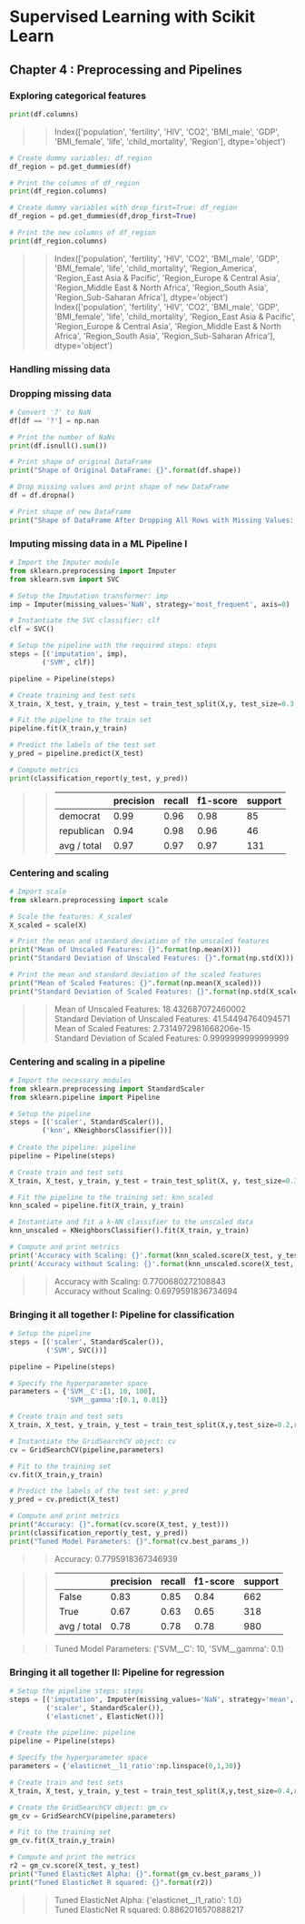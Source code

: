 # Supervised Learning with Scikit Learn

## Chapter 4 : Preprocessing and Pipelines

### Exploring categorical features
```python
print(df.columns)
```
>>Index(['population', 'fertility', 'HIV', 'CO2', 'BMI_male', 'GDP',
>>       'BMI_female', 'life', 'child_mortality', 'Region'],
>>      dtype='object')
```python
# Create dummy variables: df_region
df_region = pd.get_dummies(df)

# Print the columns of df_region
print(df_region.columns)

# Create dummy variables with drop_first=True: df_region
df_region = pd.get_dummies(df,drop_first=True)

# Print the new columns of df_region
print(df_region.columns)
```
>>Index(['population', 'fertility', 'HIV', 'CO2', 'BMI_male', 'GDP',
       'BMI_female', 'life', 'child_mortality', 'Region_America',
       'Region_East Asia & Pacific', 'Region_Europe & Central Asia',
       'Region_Middle East & North Africa', 'Region_South Asia',
       'Region_Sub-Saharan Africa'],
      dtype='object') <br>
Index(['population', 'fertility', 'HIV', 'CO2', 'BMI_male', 'GDP',
       'BMI_female', 'life', 'child_mortality', 'Region_East Asia & Pacific',
       'Region_Europe & Central Asia', 'Region_Middle East & North Africa',
       'Region_South Asia', 'Region_Sub-Saharan Africa'],
      dtype='object')


### Handling missing data

### Dropping missing data
```python
# Convert '?' to NaN
df[df == '?'] = np.nan

# Print the number of NaNs
print(df.isnull().sum())

# Print shape of original DataFrame
print("Shape of Original DataFrame: {}".format(df.shape))

# Drop missing values and print shape of new DataFrame
df = df.dropna()

# Print shape of new DataFrame
print("Shape of DataFrame After Dropping All Rows with Missing Values: {}".format(df.shape))
```

### Imputing missing data in a ML Pipeline I
```python
# Import the Imputer module
from sklearn.preprocessing import Imputer
from sklearn.svm import SVC

# Setup the Imputation transformer: imp
imp = Imputer(missing_values='NaN', strategy='most_frequent', axis=0)

# Instantiate the SVC classifier: clf
clf = SVC()

# Setup the pipeline with the required steps: steps
steps = [('imputation', imp),
        ('SVM', clf)]

```
```python
pipeline = Pipeline(steps)

# Create training and test sets
X_train, X_test, y_train, y_test = train_test_split(X,y, test_size=0.3,random_state=42)

# Fit the pipeline to the train set
pipeline.fit(X_train,y_train)

# Predict the labels of the test set
y_pred = pipeline.predict(X_test)

# Compute metrics
print(classification_report(y_test, y_pred))
```
>>|   |       precision|    recall|  f1-score|   support|
>>|---|---|---|---|---|
>>|democrat|       0.99|      0.96|      0.98|        85|
>>|republican|       0.94|      0.98|      0.96|        46|
>>|avg / total|       0.97|      0.97|      0.97|       131|

### Centering and scaling

```python
# Import scale
from sklearn.preprocessing import scale

# Scale the features: X_scaled
X_scaled = scale(X)

# Print the mean and standard deviation of the unscaled features
print("Mean of Unscaled Features: {}".format(np.mean(X))) 
print("Standard Deviation of Unscaled Features: {}".format(np.std(X)))

# Print the mean and standard deviation of the scaled features
print("Mean of Scaled Features: {}".format(np.mean(X_scaled))) 
print("Standard Deviation of Scaled Features: {}".format(np.std(X_scaled)))
```
>>Mean of Unscaled Features: 18.432687072460002 <br>
>>Standard Deviation of Unscaled Features: 41.54494764094571 <br>
>>Mean of Scaled Features: 2.7314972981668206e-15 <br>
>>Standard Deviation of Scaled Features: 0.9999999999999999


### Centering and scaling in a pipeline
```python
# Import the necessary modules
from sklearn.preprocessing import StandardScaler
from sklearn.pipeline import Pipeline

# Setup the pipeline
steps = [('scaler', StandardScaler()),
        ('knn', KNeighborsClassifier())]
        
# Create the pipeline: pipeline
pipeline = Pipeline(steps)

# Create train and test sets
X_train, X_test, y_train, y_test = train_test_split(X, y, test_size=0.3, random_state=42)

# Fit the pipeline to the training set: knn_scaled
knn_scaled = pipeline.fit(X_train, y_train)

# Instantiate and fit a k-NN classifier to the unscaled data
knn_unscaled = KNeighborsClassifier().fit(X_train, y_train)

# Compute and print metrics
print('Accuracy with Scaling: {}'.format(knn_scaled.score(X_test, y_test)))
print('Accuracy without Scaling: {}'.format(knn_unscaled.score(X_test, y_test)))

```

>>Accuracy with Scaling: 0.7700680272108843 <br>
>>Accuracy without Scaling: 0.6979591836734694

### Bringing it all together I: Pipeline for classification

```python
# Setup the pipeline
steps = [('scaler', StandardScaler()),
         ('SVM', SVC())]

pipeline = Pipeline(steps)

# Specify the hyperparameter space
parameters = {'SVM__C':[1, 10, 100],
              'SVM__gamma':[0.1, 0.01]}

# Create train and test sets
X_train, X_test, y_train, y_test = train_test_split(X,y,test_size=0.2,random_state=21)

# Instantiate the GridSearchCV object: cv
cv = GridSearchCV(pipeline,parameters)

# Fit to the training set
cv.fit(X_train,y_train)

# Predict the labels of the test set: y_pred
y_pred = cv.predict(X_test)

# Compute and print metrics
print("Accuracy: {}".format(cv.score(X_test, y_test)))
print(classification_report(y_test, y_pred))
print("Tuned Model Parameters: {}".format(cv.best_params_))

```
>>Accuracy: 0.7795918367346939 <br>

>>|    |      precision|    recall|  f1-score|   support|
>>|---|---|---|---|---|
>>|   False|       0.83|      0.85|      0.84|       662|
>>|    True|       0.67|      0.63|      0.65|       318|
>>|avg / total|    0.78|      0.78|      0.78|       980|

>>Tuned Model Parameters: {'SVM__C': 10, 'SVM__gamma': 0.1} <br>
    
### Bringing it all together II: Pipeline for regression
```python
# Setup the pipeline steps: steps
steps = [('imputation', Imputer(missing_values='NaN', strategy='mean', axis=0)),
         ('scaler', StandardScaler()),
         ('elasticnet', ElasticNet())]

# Create the pipeline: pipeline 
pipeline = Pipeline(steps)

# Specify the hyperparameter space
parameters = {'elasticnet__l1_ratio':np.linspace(0,1,30)}

# Create train and test sets
X_train, X_test, y_train, y_test = train_test_split(X,y,test_size=0.4,random_state=42)

# Create the GridSearchCV object: gm_cv
gm_cv = GridSearchCV(pipeline,parameters)

# Fit to the training set
gm_cv.fit(X_train,y_train)

# Compute and print the metrics
r2 = gm_cv.score(X_test, y_test)
print("Tuned ElasticNet Alpha: {}".format(gm_cv.best_params_))
print("Tuned ElasticNet R squared: {}".format(r2))

```
>>Tuned ElasticNet Alpha: {'elasticnet__l1_ratio': 1.0} <br>
>>Tuned ElasticNet R squared: 0.8862016570888217

